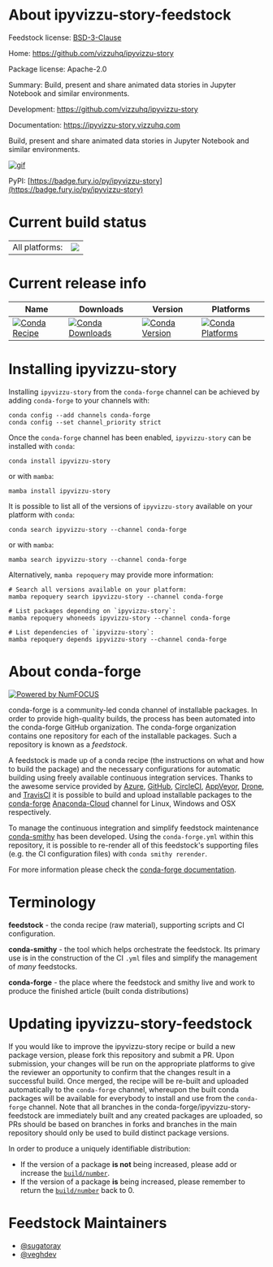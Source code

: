 About ipyvizzu-story-feedstock
==============================

Feedstock license: [BSD-3-Clause](https://github.com/conda-forge/ipyvizzu-story-feedstock/blob/main/LICENSE.txt)

Home: https://github.com/vizzuhq/ipyvizzu-story

Package license: Apache-2.0

Summary: Build, present and share animated data stories in Jupyter Notebook and similar environments.

Development: https://github.com/vizzuhq/ipyvizzu-story

Documentation: https://ipyvizzu-story.vizzuhq.com

Build, present and share animated data stories in Jupyter Notebook and similar environments.

[![gif][_gif]](https://ipyvizzu-story.vizzuhq.com)

[_gif]: https://ipyvizzu-story.vizzuhq.com/latest/assets/ipyvizzu-story.gif

PyPI: [https://badge.fury.io/py/ipyvizzu-story](https://badge.fury.io/py/ipyvizzu-story)


Current build status
====================


<table><tr><td>All platforms:</td>
    <td>
      <a href="https://dev.azure.com/conda-forge/feedstock-builds/_build/latest?definitionId=16844&branchName=main">
        <img src="https://dev.azure.com/conda-forge/feedstock-builds/_apis/build/status/ipyvizzu-story-feedstock?branchName=main">
      </a>
    </td>
  </tr>
</table>

Current release info
====================

| Name | Downloads | Version | Platforms |
| --- | --- | --- | --- |
| [![Conda Recipe](https://img.shields.io/badge/recipe-ipyvizzu--story-green.svg)](https://anaconda.org/conda-forge/ipyvizzu-story) | [![Conda Downloads](https://img.shields.io/conda/dn/conda-forge/ipyvizzu-story.svg)](https://anaconda.org/conda-forge/ipyvizzu-story) | [![Conda Version](https://img.shields.io/conda/vn/conda-forge/ipyvizzu-story.svg)](https://anaconda.org/conda-forge/ipyvizzu-story) | [![Conda Platforms](https://img.shields.io/conda/pn/conda-forge/ipyvizzu-story.svg)](https://anaconda.org/conda-forge/ipyvizzu-story) |

Installing ipyvizzu-story
=========================

Installing `ipyvizzu-story` from the `conda-forge` channel can be achieved by adding `conda-forge` to your channels with:

```
conda config --add channels conda-forge
conda config --set channel_priority strict
```

Once the `conda-forge` channel has been enabled, `ipyvizzu-story` can be installed with `conda`:

```
conda install ipyvizzu-story
```

or with `mamba`:

```
mamba install ipyvizzu-story
```

It is possible to list all of the versions of `ipyvizzu-story` available on your platform with `conda`:

```
conda search ipyvizzu-story --channel conda-forge
```

or with `mamba`:

```
mamba search ipyvizzu-story --channel conda-forge
```

Alternatively, `mamba repoquery` may provide more information:

```
# Search all versions available on your platform:
mamba repoquery search ipyvizzu-story --channel conda-forge

# List packages depending on `ipyvizzu-story`:
mamba repoquery whoneeds ipyvizzu-story --channel conda-forge

# List dependencies of `ipyvizzu-story`:
mamba repoquery depends ipyvizzu-story --channel conda-forge
```


About conda-forge
=================

[![Powered by
NumFOCUS](https://img.shields.io/badge/powered%20by-NumFOCUS-orange.svg?style=flat&colorA=E1523D&colorB=007D8A)](https://numfocus.org)

conda-forge is a community-led conda channel of installable packages.
In order to provide high-quality builds, the process has been automated into the
conda-forge GitHub organization. The conda-forge organization contains one repository
for each of the installable packages. Such a repository is known as a *feedstock*.

A feedstock is made up of a conda recipe (the instructions on what and how to build
the package) and the necessary configurations for automatic building using freely
available continuous integration services. Thanks to the awesome service provided by
[Azure](https://azure.microsoft.com/en-us/services/devops/), [GitHub](https://github.com/),
[CircleCI](https://circleci.com/), [AppVeyor](https://www.appveyor.com/),
[Drone](https://cloud.drone.io/welcome), and [TravisCI](https://travis-ci.com/)
it is possible to build and upload installable packages to the
[conda-forge](https://anaconda.org/conda-forge) [Anaconda-Cloud](https://anaconda.org/)
channel for Linux, Windows and OSX respectively.

To manage the continuous integration and simplify feedstock maintenance
[conda-smithy](https://github.com/conda-forge/conda-smithy) has been developed.
Using the ``conda-forge.yml`` within this repository, it is possible to re-render all of
this feedstock's supporting files (e.g. the CI configuration files) with ``conda smithy rerender``.

For more information please check the [conda-forge documentation](https://conda-forge.org/docs/).

Terminology
===========

**feedstock** - the conda recipe (raw material), supporting scripts and CI configuration.

**conda-smithy** - the tool which helps orchestrate the feedstock.
                   Its primary use is in the construction of the CI ``.yml`` files
                   and simplify the management of *many* feedstocks.

**conda-forge** - the place where the feedstock and smithy live and work to
                  produce the finished article (built conda distributions)


Updating ipyvizzu-story-feedstock
=================================

If you would like to improve the ipyvizzu-story recipe or build a new
package version, please fork this repository and submit a PR. Upon submission,
your changes will be run on the appropriate platforms to give the reviewer an
opportunity to confirm that the changes result in a successful build. Once
merged, the recipe will be re-built and uploaded automatically to the
`conda-forge` channel, whereupon the built conda packages will be available for
everybody to install and use from the `conda-forge` channel.
Note that all branches in the conda-forge/ipyvizzu-story-feedstock are
immediately built and any created packages are uploaded, so PRs should be based
on branches in forks and branches in the main repository should only be used to
build distinct package versions.

In order to produce a uniquely identifiable distribution:
 * If the version of a package **is not** being increased, please add or increase
   the [``build/number``](https://docs.conda.io/projects/conda-build/en/latest/resources/define-metadata.html#build-number-and-string).
 * If the version of a package **is** being increased, please remember to return
   the [``build/number``](https://docs.conda.io/projects/conda-build/en/latest/resources/define-metadata.html#build-number-and-string)
   back to 0.

Feedstock Maintainers
=====================

* [@sugatoray](https://github.com/sugatoray/)
* [@veghdev](https://github.com/veghdev/)

